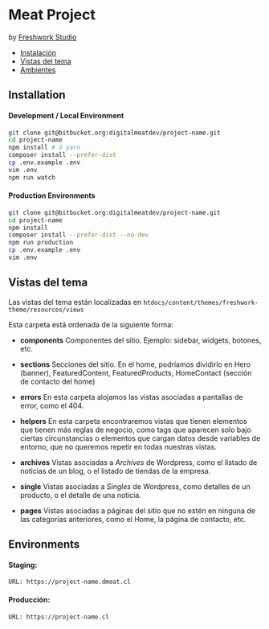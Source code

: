 # Meat Project
by [Freshwork Studio](http://freshworkstudio.com/)

- [Instalación](#Installation)
- [Vistas del tema](#views)
- [Ambientes](#environments)

<a name="installation"></a>
## Installation  

#### Development / Local Environment
```bash
git clone git@bitbucket.org:digitalmeatdev/project-name.git
cd project-name
npm install # ó yarn
composer install --prefer-dist
cp .env.example .env
vim .env  
npm run watch
```

#### Production Environments
```bash
git clone git@bitbucket.org:digitalmeatdev/project-name.git
cd project-name
npm install
composer install --prefer-dist --no-dev
npm run production
cp .env.example .env
vim .env  
```

<a name="views"></a>
## Vistas del tema
Las vistas del tema están localizadas en `htdocs/content/themes/freshwork-theme/resources/views`

Esta carpeta está ordenada de la siguiente forma: 

- **components**
Componentes del sitio. Ejemplo: sidebar, widgets, botones, etc. 

- **sections**
Secciones del sitio. En el home, podríamos dividirlo en Hero (banner), FeaturedContent, FeaturedProducts, HomeContact (sección de contacto del home) 

- **errors** 
En esta carpeta alojamos las vistas asociadas a pantallas de error, como el 404. 

- **helpers**
En esta carpeta encontraremos vistas que tienen elementos que tienen más reglas de negocio, como tags que aparecen solo bajo ciertas circunstancias o elementos que cargan datos desde variables de entorno, que no queremos repetir en todas nuestras vistas.  

- **archives**
Vistas asociadas a *Archives* de Wordpress, como el listado de noticias de un blog, o el listado de tiendas de la empresa. 

- **single**
Vistas asociadas a *Singles* de Wordpress, como detalles de un producto, o el detalle de una noticia. 

- **pages**
Vistas asociadas a páginas del sitio que no estén en ninguna de las categorías anteriores, como el Home, la página de contacto, etc. 

<a name="environments"></a>
## Environments
#### Staging: 
    URL: https://project-name.dmeat.cl
    
#### Producción:
    URL: https://project-name.cl
